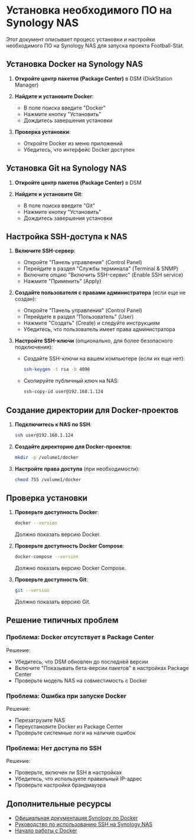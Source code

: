 # Установка необходимого ПО на Synology NAS

Этот документ описывает процесс установки и настройки необходимого ПО на Synology NAS для запуска проекта Football-Stat.

## Установка Docker на Synology NAS

1. **Откройте центр пакетов (Package Center)** в DSM (DiskStation Manager)

2. **Найдите и установите Docker**:
   * В поле поиска введите "Docker"
   * Нажмите кнопку "Установить"
   * Дождитесь завершения установки

3. **Проверка установки**:
   * Откройте Docker из меню приложений
   * Убедитесь, что интерфейс Docker доступен

## Установка Git на Synology NAS

1. **Откройте центр пакетов (Package Center)** в DSM

2. **Найдите и установите Git**:
   * В поле поиска введите "Git"
   * Нажмите кнопку "Установить"
   * Дождитесь завершения установки

## Настройка SSH-доступа к NAS

1. **Включите SSH-сервер**:
   * Откройте "Панель управления" (Control Panel)
   * Перейдите в раздел "Службы терминала" (Terminal & SNMP)
   * Включите опцию "Включить SSH-сервис" (Enable SSH service)
   * Нажмите "Применить" (Apply)

2. **Создайте пользователя с правами администратора** (если еще не создан):
   * Откройте "Панель управления" (Control Panel)
   * Перейдите в раздел "Пользователь" (User)
   * Нажмите "Создать" (Create) и следуйте инструкциям
   * Убедитесь, что пользователь имеет права администратора

3. **Настройте SSH-ключи** (опционально, для более безопасного подключения):
   * Создайте SSH-ключи на вашем компьютере (если их еще нет):
     ```bash
     ssh-keygen -t rsa -b 4096
     ```
   * Скопируйте публичный ключ на NAS:
     ```bash
     ssh-copy-id user@192.168.1.124
     ```

## Создание директории для Docker-проектов

1. **Подключитесь к NAS по SSH**:
   ```bash
   ssh user@192.168.1.124
   ```

2. **Создайте директорию для Docker-проектов**:
   ```bash
   mkdir -p /volume1/docker
   ```

3. **Настройте права доступа** (при необходимости):
   ```bash
   chmod 755 /volume1/docker
   ```

## Проверка установки

1. **Проверьте доступность Docker**:
   ```bash
   docker --version
   ```
   Должно показать версию Docker.

2. **Проверьте доступность Docker Compose**:
   ```bash
   docker-compose --version
   ```
   Должно показать версию Docker Compose.

3. **Проверьте доступность Git**:
   ```bash
   git --version
   ```
   Должно показать версию Git.

## Решение типичных проблем

### Проблема: Docker отсутствует в Package Center

Решение:
* Убедитесь, что DSM обновлен до последней версии
* Включите "Показывать бета-версии пакетов" в настройках Package Center
* Проверьте модель NAS на совместимость с Docker

### Проблема: Ошибка при запуске Docker

Решение:
* Перезагрузите NAS
* Переустановите Docker из Package Center
* Проверьте системные логи на наличие ошибок

### Проблема: Нет доступа по SSH

Решение:
* Проверьте, включен ли SSH в настройках
* Убедитесь, что используете правильный IP-адрес
* Проверьте настройки брандмауэра

## Дополнительные ресурсы

* [Официальная документация Synology по Docker](https://www.synology.com/en-global/dsm/packages/Docker)
* [Руководство по использованию SSH на Synology NAS](https://kb.synology.com/en-us/DSM/tutorial/How_to_login_to_DSM_with_root_permission_via_SSH_Telnet)
* [Начало работы с Docker](https://docs.docker.com/get-started/) 